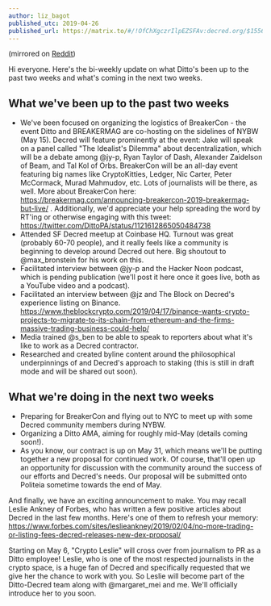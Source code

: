 ```yaml
---
author: liz_bagot
published_utc: 2019-04-26
published_url: https://matrix.to/#/!OfChXgczrIlpEZSFAv:decred.org/$155631557829398tuuVz:decred.org
---
```


(mirrored on [Reddit](https://www.reddit.com/r/decred/comments/bhsagz/biweekly_report_on_dittos_activities_april_26_2019/))

Hi everyone. Here's the bi-weekly update on what Ditto's been up to the past two weeks and what's coming in the next two weeks.

## What we've been up to the past two weeks

- We've been focused on organizing the logistics of BreakerCon - the event Ditto and BREAKERMAG are co-hosting on the sidelines of NYBW (May 15). Decred will feature prominently at the event: Jake will speak on a panel called "The Idealist's Dilemma" about decentralization, which will be a debate among @jy-p, Ryan Taylor of Dash, Alexander Zaidelson of Beam, and Tal Kol of Orbs. BreakerCon will be an all-day event featuring big names like CryptoKitties, Ledger, Nic Carter, Peter McCormack, Murad Mahmudov, etc. Lots of journalists will be there, as well. More about BreakerCon here: https://breakermag.com/announcing-breakercon-2019-breakermag-but-live/ . Additionally, we'd appreciate your help spreading the word by RT'ing or otherwise engaging with this tweet: https://twitter.com/DittoPA/status/1121612865050484738
- Attended SF Decred meetup at Coinbase HQ. Turnout was great (probably 60-70 people), and it really feels like a community is beginning to develop around Decred out here. Big shoutout to @max\_bronstein for his work on this.
- Facilitated interview between @jy-p and the Hacker Noon podcast, which is pending publication (we'll post it here once it goes live, both as a YouTube video and a podcast).
- Facilitated an interview between @jz and The Block on Decred's experience listing on Binance. https://www.theblockcrypto.com/2019/04/17/binance-wants-crypto-projects-to-migrate-to-its-chain-from-ethereum-and-the-firms-massive-trading-business-could-help/
- Media trained @s\_ben to be able to speak to reporters about what it's like to work as a Decred contractor.
- Researched and created byline content around the philosophical underpinnings of and Decred's approach to staking (this is still in draft mode and will be shared out soon).

## What we're doing in the next two weeks

- Preparing for BreakerCon and flying out to NYC to meet up with some Decred community members during NYBW.
- Organizing a Ditto AMA, aiming for roughly mid-May (details coming soon!).
- As you know, our contract is up on May 31, which means we'll be putting together a new proposal for continued work. Of course, that'll open up an opportunity for discussion with the community around the success of our efforts and Decred's needs. Our proposal will be submitted onto Politeia sometime towards the end of May.

And finally, we have an exciting announcement to make. You may recall Leslie Ankney of Forbes, who has written a few positive articles about Decred in the last few months. Here's one of them to refresh your memory: https://www.forbes.com/sites/leslieankney/2019/02/04/no-more-trading-or-listing-fees-decred-releases-new-dex-proposal/

Starting on May 6, "Crypto Leslie" will cross over from journalism to PR as a Ditto employee! Leslie, who is one of the most respected journalists in the crypto space, is a huge fan of Decred and specifically requested that we give her the chance to work with you. So Leslie will become part of the Ditto-Decred team along with @margaret\_mei and me. We'll officially introduce her to you soon.
